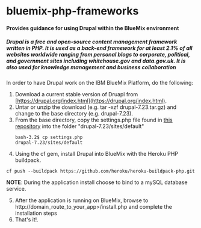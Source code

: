 bluemix-php-frameworks
======================

#### Provides guidance for using Drupal within the BlueMix environment

##### Drupal is a free and open-source content management framework written in PHP. It is used as a back-end framework for at least 2.1% of all websites worldwide ranging from personal blogs to corporate, political, and government sites including whitehouse.gov and data.gov.uk. It is also used for knowledge management and business collaboration

In order to have Drupal work on the IBM BlueMix Platform, do the following:

1. Download a current stable version of Druapl from [https://drupal.org/index.html](https://drupal.org/index.html).
2. Untar or unzip the download (e.g. tar -xzf drupal-7.23.tar.gz) and change to the base directory (e.g. drupal-7.23).
3. From the base directory, copy the settings.php file found in [this repository](https://github.com/ibmjstart/bluemix-php-frameworks/tree/master/drupal) into the folder "drupal-7.23/sites/default"<pre><code>bash-3.2$ cp settings.php drupal-7.23/sites/default</code></pre>
4. Using the cf gem, install Drupal into BlueMix with the Heroku PHP buildpack.
<pre><code>cf push --buildpack https://github.com/heroku/heroku-buildpack-php.git</code></pre>
   **NOTE**:  During the application install choose to bind to a mySQL database service.
        
5. After the application is running on BlueMix, browse to http://domain_route_to_your_app>/install.php and complete the installation steps
6. That's it!.
